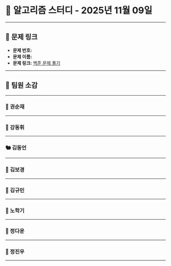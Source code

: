 # 📘 알고리즘 스터디 - 2025년 11월 09일

---

## 🔗 문제 링크

- **문제 번호:** 
- **문제 이름:** 
- **문제 링크:** [백준 문제 풀기](https://www.acmicpc.net/problem/)

---

## 💬 팀원 소감

---

### 🐥 권순재

>

---

### 🐰 강동휘

> 

---

### 🐿️ 김동언

> 

---

### 🐺 김보경

> 

---

### 🐘 김규민

> 

---

### 🐼 노학기

> 

---

### 🐑 정다운

> 

---

### 🐳 정진우

> 

---

